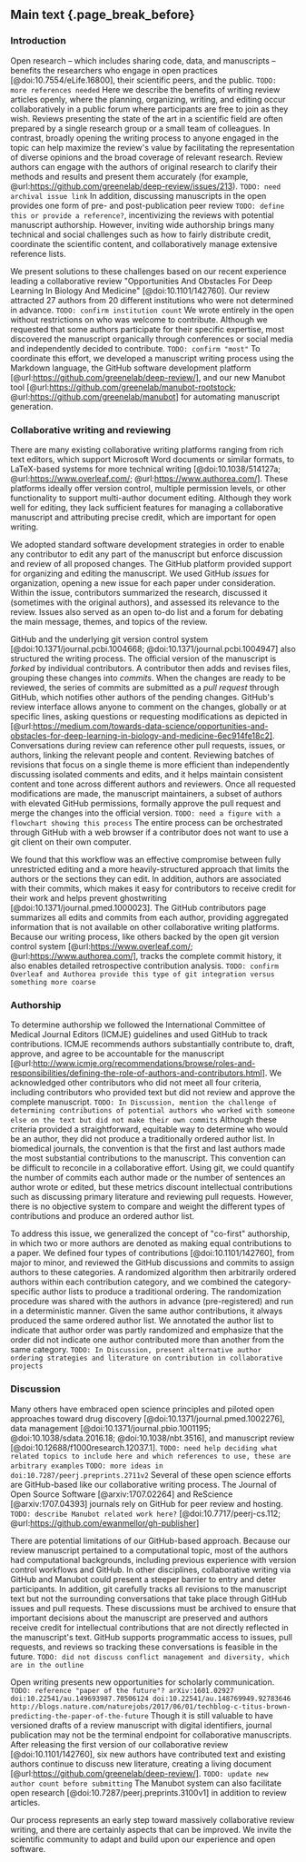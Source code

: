 ## Main text {.page_break_before}

### Introduction

Open research – which includes sharing code, data, and manuscripts – benefits the researchers who engage in open practices [@doi:10.7554/eLife.16800], their scientific peers, and the public.
`TODO: more references needed`
Here we describe the benefits of writing review articles openly, where the planning, organizing, writing, and editing occur collaboratively in a public forum where participants are free to join as they wish.
Reviews presenting the state of the art in a scientific field are often prepared by a single research group or a small team of colleagues.
In contrast, broadly opening the writing process to anyone engaged in the topic can help maximize the review's value by facilitating the representation of diverse opinions and the broad coverage of relevant research.
Review authors can engage with the authors of original research to clarify their methods and results and present them accurately (for example, @url:https://github.com/greenelab/deep-review/issues/213).
`TODO: need archival issue link`
In addition, discussing manuscripts in the open provides one form of pre- and post-publication peer review `TODO: define this or provide a reference?`, incentivizing the reviews with potential manuscript authorship.
However, inviting wide authorship brings many technical and social challenges such as how to fairly distribute credit, coordinate the scientific content, and collaboratively manage extensive reference lists.

We present solutions to these challenges based on our recent experience leading a collaborative review "Opportunities And Obstacles For Deep Learning In Biology And Medicine" [@doi:10.1101/142760].
Our review attracted 27 authors from 20 different institutions who were not determined in advance.
`TODO: confirm institution count`
We wrote entirely in the open without restrictions on who was welcome to contribute.
Although we requested that some authors participate for their specific expertise, most discovered the manuscript organically through conferences or social media and independently decided to contribute.
`TODO: confirm "most"`
To coordinate this effort, we developed a manuscript writing process using the Markdown language, the GitHub software development platform [@url:https://github.com/greenelab/deep-review/], and our new Manubot tool [@url:https://github.com/greenelab/manubot-rootstock; @url:https://github.com/greenelab/manubot] for automating manuscript generation.


### Collaborative writing and reviewing

There are many existing collaborative writing platforms ranging from rich text editors, which support Microsoft Word documents or similar formats, to LaTeX-based systems for more technical writing [@doi:10.1038/514127a; @url:https://www.overleaf.com/; @url:https://www.authorea.com/].
These platforms ideally offer version control, multiple permission levels, or other functionality to support multi-author document editing.
Although they work well for editing, they lack sufficient features for managing a collaborative manuscript and attributing precise credit, which are important for open writing.

We adopted standard software development strategies in order to enable any contributor to edit any part of the manuscript but enforce discussion and review of all proposed changes.
The GitHub platform provided support for organizing and editing the manuscript.
We used GitHub _issues_ for organization, opening a new issue for each paper under consideration.
Within the issue, contributors summarized the research, discussed it (sometimes with the original authors), and assessed its relevance to the review.
Issues also served as an open to-do list and a forum for debating the main message, themes, and topics of the review.

GitHub and the underlying git version control system [@doi:10.1371/journal.pcbi.1004668; @doi:10.1371/journal.pcbi.1004947] also structured the writing process.
The official version of the manuscript is _forked_ by individual contributors.
A contributor then adds and revises files, grouping these changes into _commits_.
When the changes are ready to be reviewed, the series of commits are submitted as a _pull request_ through GitHub, which notifies other authors of the pending changes.
GitHub's review interface allows anyone to comment on the changes, globally or at specific lines, asking questions or requesting modifications as depicted in [@url:https://medium.com/towards-data-science/opportunities-and-obstacles-for-deep-learning-in-biology-and-medicine-6ec914fe18c2].
Conversations during review can reference other pull requests, issues, or authors, linking the relevant people and content.
Reviewing batches of revisions that focus on a single theme is more efficient than independently discussing isolated comments and edits, and it helps maintain consistent content and tone across different authors and reviewers.
Once all requested modifications are made, the manuscript maintainers, a subset of authors with elevated GitHub permissions, formally approve the pull request and merge the changes into the official version.
`TODO: need a figure with a flowchart showing this process`
The entire process can be orchestrated through GitHub with a web browser if a contributor does not want to use a git client on their own computer.

We found that this workflow was an effective compromise between fully unrestricted editing and a more heavily-structured approach that limits the authors or the sections they can edit.
In addition, authors are associated with their commits, which makes it easy for contributors to receive credit for their work and helps prevent ghostwriting [@doi:10.1371/journal.pmed.1000023].
The GitHub contributors page summarizes all edits and commits from each author, providing aggregated information that is not available on other collaborative writing platforms.
Because our writing process, like others backed by the open git version control system [@url:https://www.overleaf.com/; @url:https://www.authorea.com/], tracks the complete commit history, it also enables detailed retrospective contribution analysis.
`TODO: confirm Overleaf and Authorea provide this type of git integration versus something more coarse`

### Authorship

To determine authorship we followed the International Committee of Medical Journal Editors (ICMJE) guidelines and used GitHub to track contributions.
ICMJE recommends authors substantially contribute to, draft, approve, and agree to be accountable for the manuscript [@url:http://www.icmje.org/recommendations/browse/roles-and-responsibilities/defining-the-role-of-authors-and-contributors.html].
We acknowledged other contributors who did not meet all four criteria, including contributors who provided text but did not review and approve the complete manuscript.
`TODO: In Discussion, mention the challenge of determining contributions of potential authors who worked with someone else on the text but did not make their own commits`
Although these criteria provided a straightforward, equitable way to determine who would be an author, they did not produce a traditionally ordered author list.
In biomedical journals, the convention is that the first and last authors made the most substantial contributions to the manuscript.
This convention can be difficult to reconcile in a collaborative effort.
Using git, we could quantify the number of commits each author made or the number of sentences an author wrote or edited, but these metrics discount intellectual contributions such as discussing primary literature and reviewing pull requests.
However, there is no objective system to compare and weight the different types of contributions and produce an ordered author list.

To address this issue, we generalized the concept of "co-first" authorship, in which two or more authors are denoted as making equal contributions to a paper.
We defined four types of contributions [@doi:10.1101/142760], from major to minor, and reviewed the GitHub discussions and commits to assign authors to these categories.
A randomized algorithm then arbitrarily ordered authors within each contribution category, and we combined the category-specific author lists to produce a traditional ordering.
The randomization procedure was shared with the authors in advance (pre-registered) and run in a deterministic manner.
Given the same author contributions, it always produced the same ordered author list.
We annotated the author list to indicate that author order was partly randomized and emphasize that the order did not indicate one author contributed more than another from the same category.
`TODO: In Discussion, present alternative author ordering strategies and literature on contribution in collaborative projects`

### Discussion

Many others have embraced open science principles and  piloted open approaches toward drug discovery [@doi:10.1371/journal.pmed.1002276], data management [@doi:10.1371/journal.pbio.1001195; @doi:10.1038/sdata.2016.18; @doi:10.1038/nbt.3516], and manuscript review [@doi:10.12688/f1000research.12037.1].
`TODO: need help deciding what related topics to include here and which references to use, these are arbitrary examples`
`TODO: more ideas in doi:10.7287/peerj.preprints.2711v2`
Several of these open science efforts are GitHub-based like our collaborative writing process.
The Journal of Open Source Software [@arxiv:1707.02264] and ReScience [@arxiv:1707.04393] journals rely on GitHub for peer review and hosting.
`TODO: describe Manubot related work here?` [@doi:10.7717/peerj-cs.112; @url:https://github.com/ewanmellor/gh-publisher]

There are potential limitations of our GitHub-based approach.
Because our review manuscript pertained to a computational topic, most of the authors had computational backgrounds, including previous experience with version control workflows and GitHub.
In other disciplines, collaborative writing via GitHub and Manubot could present a steeper barrier to entry and deter participants.
In addition, git carefully tracks all revisions to the manuscript text but not the surrounding conversations that take place through GitHub issues and pull requests.
These discussions must be archived to ensure that important decisions about the manuscript are preserved and authors receive credit for intellectual contributions that are not directly reflected in the manuscript's text.
GitHub supports programmatic access to issues, pull requests, and reviews so tracking these conversations is feasible in the future.
`TODO: did not discuss conflict management and diversity, which are in the outline`

Open writing presents new opportunities for scholarly communication.
`TODO: reference "paper of the future"? arXiv:1601.02927 doi:10.22541/au.149693987.70506124 doi:10.22541/au.148769949.92783646 http://blogs.nature.com/naturejobs/2017/06/01/techblog-c-titus-brown-predicting-the-paper-of-the-future`
Though it is still valuable to have versioned drafts of a review manuscript with digital identifiers, journal publication may not be the terminal endpoint for collaborative manuscripts.
After releasing the first version of our collaborative review [@doi:10.1101/142760], six new authors have contributed text and existing authors continue to discuss new literature, creating a living document [@url:https://github.com/greenelab/deep-review/].
`TODO: update new author count before submitting`
The Manubot system can also facilitate open research [@doi:10.7287/peerj.preprints.3100v1] in addition to review articles.

Our process represents an early step toward massively collaborative review writing, and there are certainly aspects that can be improved.
We invite the scientific community to adapt and build upon our experience and open software.
